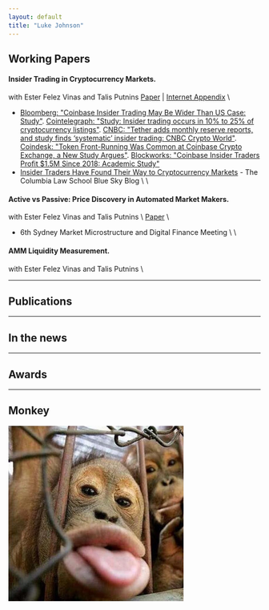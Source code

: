 ```yaml
---
layout: default
title: "Luke Johnson"
---
```


## Working Papers


#### Insider Trading in Cryptocurrency Markets. 
with Ester Felez Vinas and Talis Putnins
[Paper](https://papers.ssrn.com/sol3/papers.cfm?abstract_id=4184367) | [Internet Appendix](/it-cc/internet-appendix.pdf) \\
- [Bloomberg: "Coinbase Insider Trading May Be Wider Than US Case: Study"](https://www.bloomberg.com/news/articles/2022-08-17/coinbase-insider-trading-may-be-wider-than-us-case-study-says). [Cointelegraph: "Study: Insider trading occurs in 10% to 25% of cryptocurrency listings"](https://cointelegraph.com/news/study-insider-trading-occurs-in-10-to-25-of-cryptocurrency-listings). [CNBC: "Tether adds monthly reserve reports, and study finds ‘systematic’ insider trading: CNBC Crypto World"](https://www.cnbc.com/video/2022/08/18/bitcoin-break-losing-streak-study-finds-systematic-insider-trading-cnbc-crypto-world.html). [Coindesk: "Token Front-Running Was Common at Coinbase Crypto Exchange, a New Study Argues"](https://www.coindesk.com/business/2022/08/17/token-front-running-was-common-at-coinbase-a-new-study-argues/). [Blockworks: "Coinbase Insider Traders Profit $1.5M Since 2018: Academic Study"](https://blockworks.co/news/coinbase-insider-traders-profit-1-5m-since-2018-academic-study) 
- [Insider Traders Have Found Their Way to Cryptocurrency Markets](https://clsbluesky.law.columbia.edu/2022/08/26/insider-traders-have-found-their-way-to-cryptocurrency-markets/) - The Columbia Law School Blue Sky Blog
\\
\\
#### Active vs Passive: Price Discovery in Automated Market Makers. 
with Ester Felez Vinas and Talis Putnins \\
[Paper](/avp-pd/paper.pdf) \\
- 6th Sydney Market Microstructure and Digital Finance Meeting
\\
\\
#### AMM Liquidity Measurement. 
with Ester Felez Vinas and Talis Putnins \\


---

## Publications


---

## In the news



---

## Awards


---

## Monkey

<img style="width:350px;" src="/assets/img/funny-monkey1.jpg"/>

